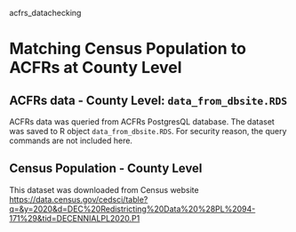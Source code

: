 acfrs_datachecking
# Matching Census Population to ACFRs at County Level
## ACFRs data - County Level: `data_from_dbsite.RDS`
ACFRs data was queried from ACFRs PostgresQL database. The dataset was saved to R object `data_from_dbsite.RDS`. For security reason, the query commands are not included here.  

## Census Population - County Level 
This dataset was downloaded from Census website
https://data.census.gov/cedsci/table?q=&y=2020&d=DEC%20Redistricting%20Data%20%28PL%2094-171%29&tid=DECENNIALPL2020.P1


